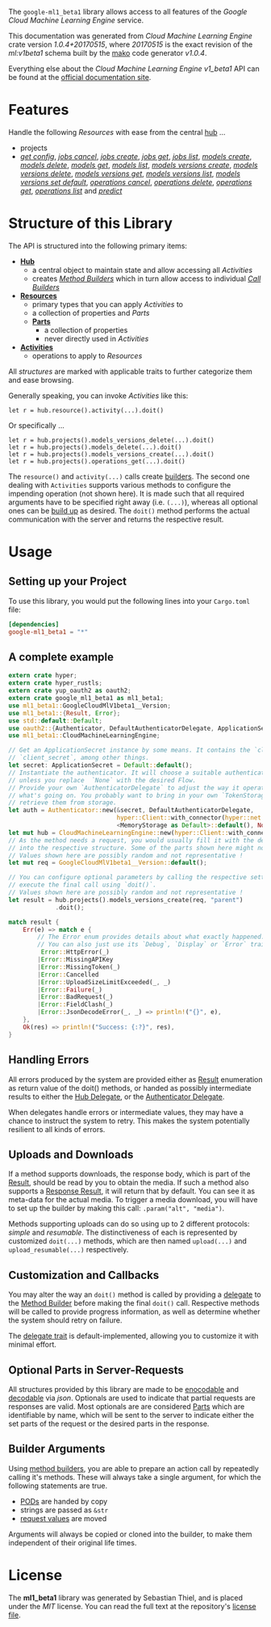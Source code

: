 <!---
DO NOT EDIT !
This file was generated automatically from 'src/mako/api/README.md.mako'
DO NOT EDIT !
-->
The `google-ml1_beta1` library allows access to all features of the *Google Cloud Machine Learning Engine* service.

This documentation was generated from *Cloud Machine Learning Engine* crate version *1.0.4+20170515*, where *20170515* is the exact revision of the *ml:v1beta1* schema built by the [mako](http://www.makotemplates.org/) code generator *v1.0.4*.

Everything else about the *Cloud Machine Learning Engine* *v1_beta1* API can be found at the
[official documentation site](https://cloud.google.com/ml/).
# Features

Handle the following *Resources* with ease from the central [hub](https://docs.rs/google-ml1_beta1/1.0.4+20170515/google_ml1_beta1/struct.CloudMachineLearningEngine.html) ... 

* projects
 * [*get config*](https://docs.rs/google-ml1_beta1/1.0.4+20170515/google_ml1_beta1/struct.ProjectGetConfigCall.html), [*jobs cancel*](https://docs.rs/google-ml1_beta1/1.0.4+20170515/google_ml1_beta1/struct.ProjectJobCancelCall.html), [*jobs create*](https://docs.rs/google-ml1_beta1/1.0.4+20170515/google_ml1_beta1/struct.ProjectJobCreateCall.html), [*jobs get*](https://docs.rs/google-ml1_beta1/1.0.4+20170515/google_ml1_beta1/struct.ProjectJobGetCall.html), [*jobs list*](https://docs.rs/google-ml1_beta1/1.0.4+20170515/google_ml1_beta1/struct.ProjectJobListCall.html), [*models create*](https://docs.rs/google-ml1_beta1/1.0.4+20170515/google_ml1_beta1/struct.ProjectModelCreateCall.html), [*models delete*](https://docs.rs/google-ml1_beta1/1.0.4+20170515/google_ml1_beta1/struct.ProjectModelDeleteCall.html), [*models get*](https://docs.rs/google-ml1_beta1/1.0.4+20170515/google_ml1_beta1/struct.ProjectModelGetCall.html), [*models list*](https://docs.rs/google-ml1_beta1/1.0.4+20170515/google_ml1_beta1/struct.ProjectModelListCall.html), [*models versions create*](https://docs.rs/google-ml1_beta1/1.0.4+20170515/google_ml1_beta1/struct.ProjectModelVersionCreateCall.html), [*models versions delete*](https://docs.rs/google-ml1_beta1/1.0.4+20170515/google_ml1_beta1/struct.ProjectModelVersionDeleteCall.html), [*models versions get*](https://docs.rs/google-ml1_beta1/1.0.4+20170515/google_ml1_beta1/struct.ProjectModelVersionGetCall.html), [*models versions list*](https://docs.rs/google-ml1_beta1/1.0.4+20170515/google_ml1_beta1/struct.ProjectModelVersionListCall.html), [*models versions set default*](https://docs.rs/google-ml1_beta1/1.0.4+20170515/google_ml1_beta1/struct.ProjectModelVersionSetDefaultCall.html), [*operations cancel*](https://docs.rs/google-ml1_beta1/1.0.4+20170515/google_ml1_beta1/struct.ProjectOperationCancelCall.html), [*operations delete*](https://docs.rs/google-ml1_beta1/1.0.4+20170515/google_ml1_beta1/struct.ProjectOperationDeleteCall.html), [*operations get*](https://docs.rs/google-ml1_beta1/1.0.4+20170515/google_ml1_beta1/struct.ProjectOperationGetCall.html), [*operations list*](https://docs.rs/google-ml1_beta1/1.0.4+20170515/google_ml1_beta1/struct.ProjectOperationListCall.html) and [*predict*](https://docs.rs/google-ml1_beta1/1.0.4+20170515/google_ml1_beta1/struct.ProjectPredictCall.html)




# Structure of this Library

The API is structured into the following primary items:

* **[Hub](https://docs.rs/google-ml1_beta1/1.0.4+20170515/google_ml1_beta1/struct.CloudMachineLearningEngine.html)**
    * a central object to maintain state and allow accessing all *Activities*
    * creates [*Method Builders*](https://docs.rs/google-ml1_beta1/1.0.4+20170515/google_ml1_beta1/trait.MethodsBuilder.html) which in turn
      allow access to individual [*Call Builders*](https://docs.rs/google-ml1_beta1/1.0.4+20170515/google_ml1_beta1/trait.CallBuilder.html)
* **[Resources](https://docs.rs/google-ml1_beta1/1.0.4+20170515/google_ml1_beta1/trait.Resource.html)**
    * primary types that you can apply *Activities* to
    * a collection of properties and *Parts*
    * **[Parts](https://docs.rs/google-ml1_beta1/1.0.4+20170515/google_ml1_beta1/trait.Part.html)**
        * a collection of properties
        * never directly used in *Activities*
* **[Activities](https://docs.rs/google-ml1_beta1/1.0.4+20170515/google_ml1_beta1/trait.CallBuilder.html)**
    * operations to apply to *Resources*

All *structures* are marked with applicable traits to further categorize them and ease browsing.

Generally speaking, you can invoke *Activities* like this:

```Rust,ignore
let r = hub.resource().activity(...).doit()
```

Or specifically ...

```ignore
let r = hub.projects().models_versions_delete(...).doit()
let r = hub.projects().models_delete(...).doit()
let r = hub.projects().models_versions_create(...).doit()
let r = hub.projects().operations_get(...).doit()
```

The `resource()` and `activity(...)` calls create [builders][builder-pattern]. The second one dealing with `Activities` 
supports various methods to configure the impending operation (not shown here). It is made such that all required arguments have to be 
specified right away (i.e. `(...)`), whereas all optional ones can be [build up][builder-pattern] as desired.
The `doit()` method performs the actual communication with the server and returns the respective result.

# Usage

## Setting up your Project

To use this library, you would put the following lines into your `Cargo.toml` file:

```toml
[dependencies]
google-ml1_beta1 = "*"
```

## A complete example

```Rust
extern crate hyper;
extern crate hyper_rustls;
extern crate yup_oauth2 as oauth2;
extern crate google_ml1_beta1 as ml1_beta1;
use ml1_beta1::GoogleCloudMlV1beta1__Version;
use ml1_beta1::{Result, Error};
use std::default::Default;
use oauth2::{Authenticator, DefaultAuthenticatorDelegate, ApplicationSecret, MemoryStorage};
use ml1_beta1::CloudMachineLearningEngine;

// Get an ApplicationSecret instance by some means. It contains the `client_id` and 
// `client_secret`, among other things.
let secret: ApplicationSecret = Default::default();
// Instantiate the authenticator. It will choose a suitable authentication flow for you, 
// unless you replace  `None` with the desired Flow.
// Provide your own `AuthenticatorDelegate` to adjust the way it operates and get feedback about 
// what's going on. You probably want to bring in your own `TokenStorage` to persist tokens and
// retrieve them from storage.
let auth = Authenticator::new(&secret, DefaultAuthenticatorDelegate,
                              hyper::Client::with_connector(hyper::net::HttpsConnector::new(hyper_rustls::TlsClient::new())),
                              <MemoryStorage as Default>::default(), None);
let mut hub = CloudMachineLearningEngine::new(hyper::Client::with_connector(hyper::net::HttpsConnector::new(hyper_rustls::TlsClient::new())), auth);
// As the method needs a request, you would usually fill it with the desired information
// into the respective structure. Some of the parts shown here might not be applicable !
// Values shown here are possibly random and not representative !
let mut req = GoogleCloudMlV1beta1__Version::default();

// You can configure optional parameters by calling the respective setters at will, and
// execute the final call using `doit()`.
// Values shown here are possibly random and not representative !
let result = hub.projects().models_versions_create(req, "parent")
             .doit();

match result {
    Err(e) => match e {
        // The Error enum provides details about what exactly happened.
        // You can also just use its `Debug`, `Display` or `Error` traits
         Error::HttpError(_)
        |Error::MissingAPIKey
        |Error::MissingToken(_)
        |Error::Cancelled
        |Error::UploadSizeLimitExceeded(_, _)
        |Error::Failure(_)
        |Error::BadRequest(_)
        |Error::FieldClash(_)
        |Error::JsonDecodeError(_, _) => println!("{}", e),
    },
    Ok(res) => println!("Success: {:?}", res),
}

```
## Handling Errors

All errors produced by the system are provided either as [Result](https://docs.rs/google-ml1_beta1/1.0.4+20170515/google_ml1_beta1/enum.Result.html) enumeration as return value of 
the doit() methods, or handed as possibly intermediate results to either the 
[Hub Delegate](https://docs.rs/google-ml1_beta1/1.0.4+20170515/google_ml1_beta1/trait.Delegate.html), or the [Authenticator Delegate](https://docs.rs/yup-oauth2/*/yup_oauth2/trait.AuthenticatorDelegate.html).

When delegates handle errors or intermediate values, they may have a chance to instruct the system to retry. This 
makes the system potentially resilient to all kinds of errors.

## Uploads and Downloads
If a method supports downloads, the response body, which is part of the [Result](https://docs.rs/google-ml1_beta1/1.0.4+20170515/google_ml1_beta1/enum.Result.html), should be
read by you to obtain the media.
If such a method also supports a [Response Result](https://docs.rs/google-ml1_beta1/1.0.4+20170515/google_ml1_beta1/trait.ResponseResult.html), it will return that by default.
You can see it as meta-data for the actual media. To trigger a media download, you will have to set up the builder by making
this call: `.param("alt", "media")`.

Methods supporting uploads can do so using up to 2 different protocols: 
*simple* and *resumable*. The distinctiveness of each is represented by customized 
`doit(...)` methods, which are then named `upload(...)` and `upload_resumable(...)` respectively.

## Customization and Callbacks

You may alter the way an `doit()` method is called by providing a [delegate](https://docs.rs/google-ml1_beta1/1.0.4+20170515/google_ml1_beta1/trait.Delegate.html) to the 
[Method Builder](https://docs.rs/google-ml1_beta1/1.0.4+20170515/google_ml1_beta1/trait.CallBuilder.html) before making the final `doit()` call. 
Respective methods will be called to provide progress information, as well as determine whether the system should 
retry on failure.

The [delegate trait](https://docs.rs/google-ml1_beta1/1.0.4+20170515/google_ml1_beta1/trait.Delegate.html) is default-implemented, allowing you to customize it with minimal effort.

## Optional Parts in Server-Requests

All structures provided by this library are made to be [enocodable](https://docs.rs/google-ml1_beta1/1.0.4+20170515/google_ml1_beta1/trait.RequestValue.html) and 
[decodable](https://docs.rs/google-ml1_beta1/1.0.4+20170515/google_ml1_beta1/trait.ResponseResult.html) via *json*. Optionals are used to indicate that partial requests are responses 
are valid.
Most optionals are are considered [Parts](https://docs.rs/google-ml1_beta1/1.0.4+20170515/google_ml1_beta1/trait.Part.html) which are identifiable by name, which will be sent to 
the server to indicate either the set parts of the request or the desired parts in the response.

## Builder Arguments

Using [method builders](https://docs.rs/google-ml1_beta1/1.0.4+20170515/google_ml1_beta1/trait.CallBuilder.html), you are able to prepare an action call by repeatedly calling it's methods.
These will always take a single argument, for which the following statements are true.

* [PODs][wiki-pod] are handed by copy
* strings are passed as `&str`
* [request values](https://docs.rs/google-ml1_beta1/1.0.4+20170515/google_ml1_beta1/trait.RequestValue.html) are moved

Arguments will always be copied or cloned into the builder, to make them independent of their original life times.

[wiki-pod]: http://en.wikipedia.org/wiki/Plain_old_data_structure
[builder-pattern]: http://en.wikipedia.org/wiki/Builder_pattern
[google-go-api]: https://github.com/google/google-api-go-client

# License
The **ml1_beta1** library was generated by Sebastian Thiel, and is placed 
under the *MIT* license.
You can read the full text at the repository's [license file][repo-license].

[repo-license]: https://github.com/Byron/google-apis-rsblob/master/LICENSE.md
